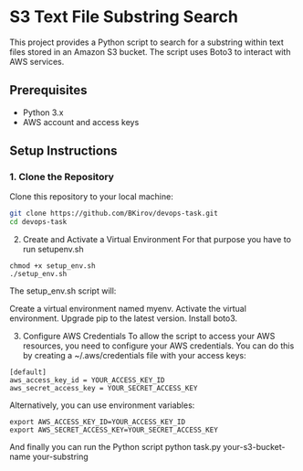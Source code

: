 # S3 Text File Substring Search

This project provides a Python script to search for a substring within text files stored in an Amazon S3 bucket. The script uses Boto3 to interact with AWS services.

## Prerequisites

- Python 3.x
- AWS account and access keys

## Setup Instructions

### 1. Clone the Repository

Clone this repository to your local machine:

```bash
git clone https://github.com/BKirov/devops-task.git
cd devops-task
``` 
2. Create and Activate a Virtual Environment
   For that purpose you have to run setupenv.sh
``` 
chmod +x setup_env.sh
./setup_env.sh
``` 
The setup_env.sh script will:

Create a virtual environment named myenv.
Activate the virtual environment.
Upgrade pip to the latest version.
Install boto3.

3. Configure AWS Credentials
To allow the script to access your AWS resources, you need to configure your AWS credentials. You can do this by creating a ~/.aws/credentials file with your access keys:

```
[default]
aws_access_key_id = YOUR_ACCESS_KEY_ID
aws_secret_access_key = YOUR_SECRET_ACCESS_KEY

```
Alternatively, you can use environment variables:
```
export AWS_ACCESS_KEY_ID=YOUR_ACCESS_KEY_ID
export AWS_SECRET_ACCESS_KEY=YOUR_SECRET_ACCESS_KEY
``` 

And finally you can run the Python script 
python task.py your-s3-bucket-name your-substring
